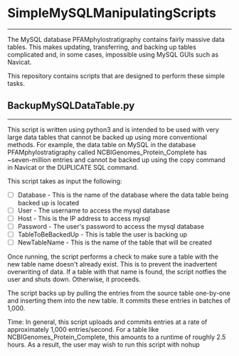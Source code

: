 

# SimpleMySQLManipulatingScripts
--------------------------------------


The MySQL database PFAMphylostratigraphy contains fairly massive data tables. This makes updating, transferring, and backing up tables complicated and, in some cases, impossible using MySQL GUIs such as Navicat.

This repository contains scripts that are designed to perform these simple tasks.


## BackupMySQLDataTable.py
--------------
This script is written using python3 and is intended to be used with very large data tables that cannot be backed up using more conventional methods. For example, the data table on MySQL in the database PFAMphylostratigraphy called NCBIGenomes_Protein_Complete has ~seven-million entries and cannot be backed up using the copy command in Navicat or the DUPLICATE SQL command.

This script takes as input the following:

  - [ ] Database - This is the name of the database where the data table being backed up is located
  - [ ] User - The username to access the mysql database
  - [ ] Host - This is the IP address to access mysql
  - [ ] Password - The user's password to access the mysql database
  - [ ] TableToBeBackedUp - This is table the user is backing up
  - [ ] NewTableName - This is the name of the table that will be created
  
Once running, the script performs a check to make sure a table with the new table name doesn't already exist. This is to prevent the inadvertent overwriting of data. If a table with that name is found, the script notfies the user and shuts down. Otherwise, it proceeds.

The script backs up by pulling the entries from the source table one-by-one and inserting them into the new table. It commits these entries in batches of 1,000. 

Time: In general, this script uploads and commits entries at a rate of approximately 1,000 entries/second. For a table like NCBIGenomes_Protein_Complete, this amounts to a runtime of roughly 2.5 hours. As a result, the user may wish to run this script with nohup 
